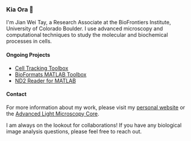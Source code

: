 ### Kia Ora 👋

I'm Jian Wei Tay, a Research Associate at the BioFrontiers Institute, University of Colorado Boulder. I use advanced microscopy and computational techniques to study the molecular and biochemical processes in cells. 

#### Ongoing Projects
* [Cell Tracking Toolbox](https://github.com/Biofrontiers-ALMC/cell-tracking-toolbox)
* [BioFormats MATLAB Toolbox](https://github.com/Biofrontiers-ALMC/bioformats-matlab)
* [ND2 Reader for MATLAB](https://github.com/jwtay1/nd2sdk-MATLAB)

#### Contact

For more information about my work, please visit my [personal website](https://jianweitay.com) or the [Advanced Light Microscopy Core](https://advancedimaging.colorado.edu). 

I am always on the lookout for collaborations! If you have any biological image analysis questions, please feel free to reach out.



<!--
**jwtay1/jwtay1** is a ✨ _special_ ✨ repository because its `README.md` (this file) appears on your GitHub profile.

Here are some ideas to get you started:

- 🔭 I’m currently working on ...
- 🌱 I’m currently learning ...
- 👯 I’m looking to collaborate on ...
- 🤔 I’m looking for help with ...
- 💬 Ask me about ...
- 📫 How to reach me: ...
- 😄 Pronouns: ...
- ⚡ Fun fact: ...
-->
